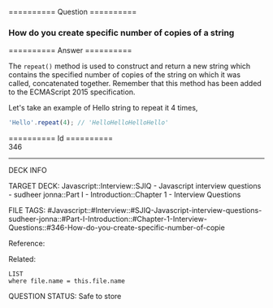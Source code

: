 ========== Question ==========  

### How do you create specific number of copies of a string  

========== Answer ==========  

The `repeat()` method is used to construct and return a new string which
contains the specified number of copies of the string on which it was called,
concatenated together. Remember that this method has been added to the
ECMAScript 2015 specification.

Let's take an example of Hello string to repeat it 4 times,

```javascript
'Hello'.repeat(4); // 'HelloHelloHelloHello'
```

========== Id ==========  
346

---

DECK INFO

TARGET DECK: Javascript::Interview::SJIQ - Javascript interview questions - sudheer jonna::Part I - Introduction::Chapter 1 - Interview Questions

FILE TAGS: #Javascript::#Interview::#SJIQ-Javascript-interview-questions-sudheer-jonna::#Part-I-Introduction::#Chapter-1-Interview-Questions::#346-How-do-you-create-specific-number-of-copie

Reference:

Related:

```dataview
LIST
where file.name = this.file.name
```

QUESTION STATUS: Safe to store

